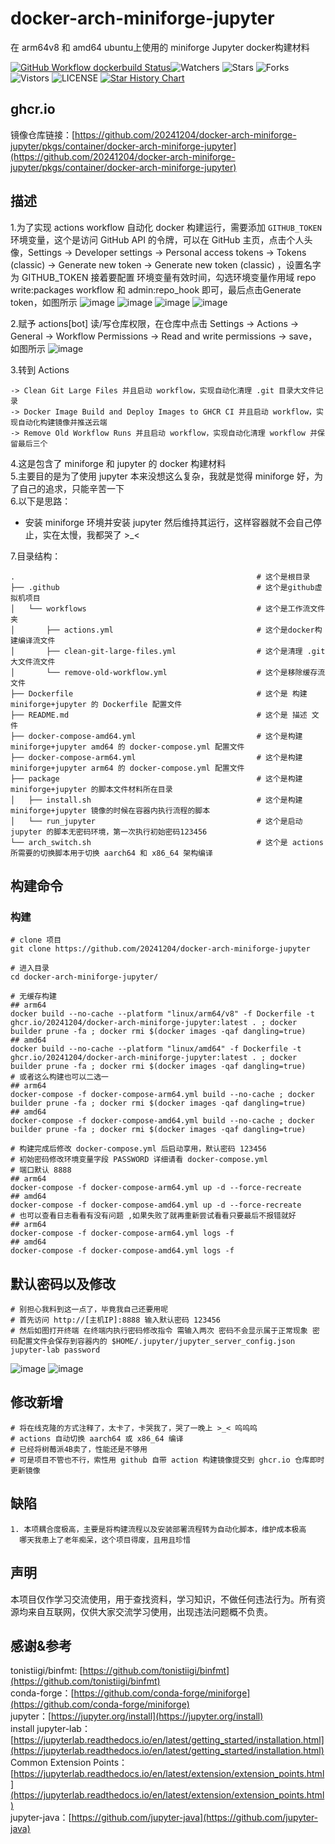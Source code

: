 # docker-arch-miniforge-jupyter
在 arm64v8 和 amd64 ubuntu上使用的 miniforge Jupyter docker构建材料

[![GitHub Workflow dockerbuild Status](https://github.com/20241204/docker-arch-miniforge-jupyter/actions/workflows/actions.yml/badge.svg)](https://github.com/20241204/docker-arch-miniforge-jupyter/actions/workflows/actions.yml)![Watchers](https://img.shields.io/github/watchers/20241204/docker-arch-miniforge-jupyter) ![Stars](https://img.shields.io/github/stars/20241204/docker-arch-miniforge-jupyter) ![Forks](https://img.shields.io/github/forks/20241204/docker-arch-miniforge-jupyter) ![Vistors](https://visitor-badge.laobi.icu/badge?page_id=20241204.docker-arch-miniforge-jupyter) ![LICENSE](https://img.shields.io/badge/license-CC%20BY--SA%204.0-green.svg)
<a href="https://star-history.com/#20241204/docker-arch-miniforge-jupyter&Date">
  <picture>
    <source media="(prefers-color-scheme: dark)" srcset="https://api.star-history.com/svg?repos=20241204/docker-arch-miniforge-jupyter&type=Date&theme=dark" />
    <source media="(prefers-color-scheme: light)" srcset="https://api.star-history.com/svg?repos=20241204/docker-arch-miniforge-jupyter&type=Date" />
    <img alt="Star History Chart" src="https://api.star-history.com/svg?repos=20241204/docker-arch-miniforge-jupyter&type=Date" />
  </picture>
</a>

## ghcr.io
镜像仓库链接：[https://github.com/20241204/docker-arch-miniforge-jupyter/pkgs/container/docker-arch-miniforge-jupyter](https://github.com/20241204/docker-arch-miniforge-jupyter/pkgs/container/docker-arch-miniforge-jupyter)  

## 描述
1.为了实现 actions workflow 自动化 docker 构建运行，需要添加 `GITHUB_TOKEN` 环境变量，这个是访问 GitHub API 的令牌，可以在 GitHub 主页，点击个人头像，Settings -> Developer settings -> Personal access tokens -> Tokens (classic) -> Generate new token -> Generate new token (classic) ，设置名字为 GITHUB_TOKEN 接着要配置 环境变量有效时间，勾选环境变量作用域 repo write:packages workflow 和 admin:repo_hook 即可，最后点击Generate token，如图所示
![image](assets/00.jpeg)
![image](assets/01.jpeg)
![image](assets/02.jpeg)
![image](assets/03.jpeg)  

2.赋予 actions[bot] 读/写仓库权限，在仓库中点击 Settings -> Actions -> General -> Workflow Permissions -> Read and write permissions -> save，如图所示
![image](assets/04.jpeg)

3.转到 Actions  

    -> Clean Git Large Files 并且启动 workflow，实现自动化清理 .git 目录大文件记录  
    -> Docker Image Build and Deploy Images to GHCR CI 并且启动 workflow，实现自动化构建镜像并推送云端  
    -> Remove Old Workflow Runs 并且启动 workflow，实现自动化清理 workflow 并保留最后三个    
    
4.这是包含了 miniforge 和 jupyter 的 docker 构建材料  
5.主要目的是为了使用 jupyter 本来没想这么复杂，我就是觉得 miniforge 好，为了自己的追求，只能辛苦一下  
6.以下是思路：    
  * 安装 miniforge 环境并安装 jupyter 然后维持其运行，这样容器就不会自己停止，实在太慢，我都哭了 >_<  

7.目录结构：  

    .                                                      # 这个是根目录
    ├── .github                                            # 这个是github虚拟机项目
    │   └── workflows                                      # 这个是工作流文件夹
    │       ├── actions.yml                                # 这个是docker构建编译流文件
    │       ├── clean-git-large-files.yml                  # 这个是清理 .git 大文件流文件
    │       └── remove-old-workflow.yml                    # 这个是移除缓存流文件                                                      
    ├── Dockerfile                                         # 这个是 构建 miniforge+jupyter 的 Dockerfile 配置文件  
    ├── README.md                                          # 这个是 描述 文件  
    ├── docker-compose-amd64.yml                           # 这个是构建 miniforge+jupyter amd64 的 docker-compose.yml 配置文件  
    ├── docker-compose-arm64.yml                           # 这个是构建 miniforge+jupyter arm64 的 docker-compose.yml 配置文件  
    ├── package                                            # 这个是构建 miniforge+jupyter 的脚本文件材料所在目录   
    │   ├── install.sh                                     # 这个是构建 miniforge+jupyter 镜像的时候在容器内执行流程的脚本   
    │   └── run_jupyter                                    # 这个是启动 jupyter 的脚本无密码环境，第一次执行初始密码123456    
    └── arch_switch.sh                                     # 这个是 actions 所需要的切换脚本用于切换 aarch64 和 x86_64 架构编译  

## 构建命令
### 构建
    # clone 项目
    git clone https://github.com/20241204/docker-arch-miniforge-jupyter
    
    # 进入目录
    cd docker-arch-miniforge-jupyter/
    
    # 无缓存构建
    ## arm64
    docker build --no-cache --platform "linux/arm64/v8" -f Dockerfile -t ghcr.io/20241204/docker-arch-miniforge-jupyter:latest . ; docker builder prune -fa ; docker rmi $(docker images -qaf dangling=true)  
    ## amd64
    docker build --no-cache --platform "linux/amd64" -f Dockerfile -t ghcr.io/20241204/docker-arch-miniforge-jupyter:latest . ; docker builder prune -fa ; docker rmi $(docker images -qaf dangling=true)  
    # 或者这么构建也可以二选一
    ## arm64
    docker-compose -f docker-compose-arm64.yml build --no-cache ; docker builder prune -fa ; docker rmi $(docker images -qaf dangling=true)
    ## amd64
    docker-compose -f docker-compose-amd64.yml build --no-cache ; docker builder prune -fa ; docker rmi $(docker images -qaf dangling=true)
    
    # 构建完成后修改 docker-compose.yml 后启动享用，默认密码 123456
    # 初始密码修改环境变量字段 PASSWORD 详细请看 docker-compose.yml
    # 端口默认 8888
    ## arm64
    docker-compose -f docker-compose-arm64.yml up -d --force-recreate
    ## amd64
    docker-compose -f docker-compose-amd64.yml up -d --force-recreate
    # 也可以查看日志看看有没有问题 ,如果失败了就再重新尝试看看只要最后不报错就好 
    ## arm64
    docker-compose -f docker-compose-arm64.yml logs -f
    ## amd64
    docker-compose -f docker-compose-amd64.yml logs -f

## 默认密码以及修改
    # 别担心我料到这一点了，毕竟我自己还要用呢
    # 首先访问 http://[主机IP]:8888 输入默认密码 123456
    # 然后如图打开终端 在终端内执行密码修改指令 需输入两次 密码不会显示属于正常现象 密码配置文件会保存到容器内的 $HOME/.jupyter/jupyter_server_config.json 
    jupyter-lab password
  ![image](assets/05.jpeg)
  ![image](assets/06.jpeg)

## 修改新增
    # 将在线克隆的方式注释了，太卡了，卡哭我了，哭了一晚上 >_< 呜呜呜
    # actions 自动切换 aarch64 或 x86_64 编译
    # 已经将树莓派4B卖了，性能还是不够用
    # 可是项目不管也不行，索性用 github 自带 action 构建镜像提交到 ghcr.io 仓库即时更新镜像

## 缺陷
    1. 本项耦合度极高，主要是将构建流程以及安装部署流程转为自动化脚本，维护成本极高
      哪天我患上了老年痴呆，这个项目得废，且用且珍惜

## 声明
本项目仅作学习交流使用，用于查找资料，学习知识，不做任何违法行为。所有资源均来自互联网，仅供大家交流学习使用，出现违法问题概不负责。

## 感谢&参考
tonistiigi/binfmt: [https://github.com/tonistiigi/binfmt](https://github.com/tonistiigi/binfmt)  
conda-forge：[https://github.com/conda-forge/miniforge](https://github.com/conda-forge/miniforge)  
jupyter：[https://jupyter.org/install](https://jupyter.org/install)   
install jupyter-lab：[https://jupyterlab.readthedocs.io/en/latest/getting_started/installation.html](https://jupyterlab.readthedocs.io/en/latest/getting_started/installation.html)  
Common Extension Points：[https://jupyterlab.readthedocs.io/en/latest/extension/extension_points.html](https://jupyterlab.readthedocs.io/en/latest/extension/extension_points.html)  
jupyter-java：[https://github.com/jupyter-java](https://github.com/jupyter-java)  
